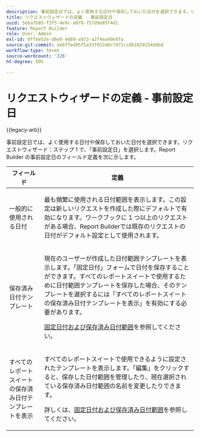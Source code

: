 ```yaml
---
description: 事前設定日では、よく使用する日付や保存しておいた日付を選択できます。リクエストウィザード：ステップ 1 で、「事前設定日」を選択します。Report Builder の事前設定日のフィールド定義を次に示します。
title: リクエストウィザードの定義 - 事前設定日
uuid: 5eba7b85-f3f5-4e9c-a078-757d9e85f4d1
feature: Report Builder
role: User, Admin
exl-id: 0ff6e52e-d8e0-4489-a973-a2f4ea49e9fa
source-git-commit: ae6ffed05f5a33f032d0c7471ccdb1029154ddbd
workflow-type: tm+mt
source-wordcount: '226'
ht-degree: 89%

---
```


# リクエストウィザードの定義 - 事前設定日

{{legacy-arb}}

事前設定日では、よく使用する日付や保存しておいた日付を選択できます。リクエストウィザード：ステップ 1 で、「事前設定日」を選択します。Report Builder の事前設定日のフィールド定義を次に示します。

<table id="table_620F3BD3FD1B4C85A0319107EC03D54F"> 
 <thead> 
  <tr> 
   <th colname="col1" class="entry"> フィールド </th> 
   <th colname="col2" class="entry"> 定義 </th> 
  </tr> 
 </thead>
 <tbody> 
  <tr> 
   <td colname="col1"> <p>一般的に使用される日付 </p> </td> 
   <td colname="col2"> <p>最も頻繁に使用される日付範囲を表示します。この設定は新しいリクエストを作成した際にデフォルトで有効になります。ワークブックに 1 つ以上のリクエストがある場合、Report Builderでは既存のリクエストの日付がデフォルト設定として使用されます。 </p> </td> 
  </tr> 
  <tr> 
   <td colname="col1"> <p> 保存済み日付テンプレート </p> </td> 
   <td colname="col2"> <p>現在のユーザーが作成した日付範囲テンプレートを表示します。「<span class="wintitle">固定日付</span>」フォームで日付を保存することができます。すべてのレポートスイートで使用するために日付範囲テンプレートを保存した場合、そのテンプレートを選択するには「<span class="wintitle">すべてのレポートスイートの保存済み日付テンプレートを表示</span>」を有効にする必要があります。 </p> <p><a href="/help/analyze/legacy-report-builder/data-requests/configuring-report-dates/t-fixed-dates-and-saved-date-ranges.md"   >固定日付および保存済み日付範囲</a>を参照してください。 </p> </td> 
  </tr> 
  <tr> 
   <td colname="col1"> <p>すべてのレポートスイートの保存済み日付テンプレートを表示 </p> </td> 
   <td colname="col2"> <p> すべてのレポートスイートで使用できるように設定されたテンプレートを表示します。「<span class="wintitle">編集</span>」をクリックすると、保存した日付範囲を管理したり、現在選択されている保存済み日付範囲の名前を変更したりできます。 </p> <p>詳しくは、<a href="/help/analyze/legacy-report-builder/data-requests/configuring-report-dates/t-fixed-dates-and-saved-date-ranges.md"   >固定日付および保存済み日付範囲</a>を参照してください。 </p> </td> 
  </tr> 
 </tbody> 
</table>
